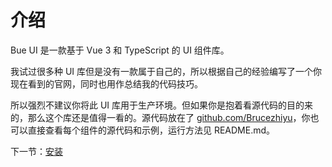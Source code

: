 # 介绍

Bue UI 是一款基于 Vue 3 和 TypeScript 的 UI 组件库。

我试过很多种 UI 库但是没有一款属于自己的，所以根据自己的经验编写了一个你现在看到的官网，同时也用作总结我的代码技巧。

所以强烈不建议你将此 UI 库用于生产环境。但如果你是抱着看源代码的目的来的，那么这个库还是值得一看的。源代码放在了 [github.com/Brucezhiyu](github.com/Brucezhiyu/Bue-UI-1)，你也可以直接查看每个组件的源代码和示例，运行方法见 README.md。

下一节：[安装](#/doc/install)